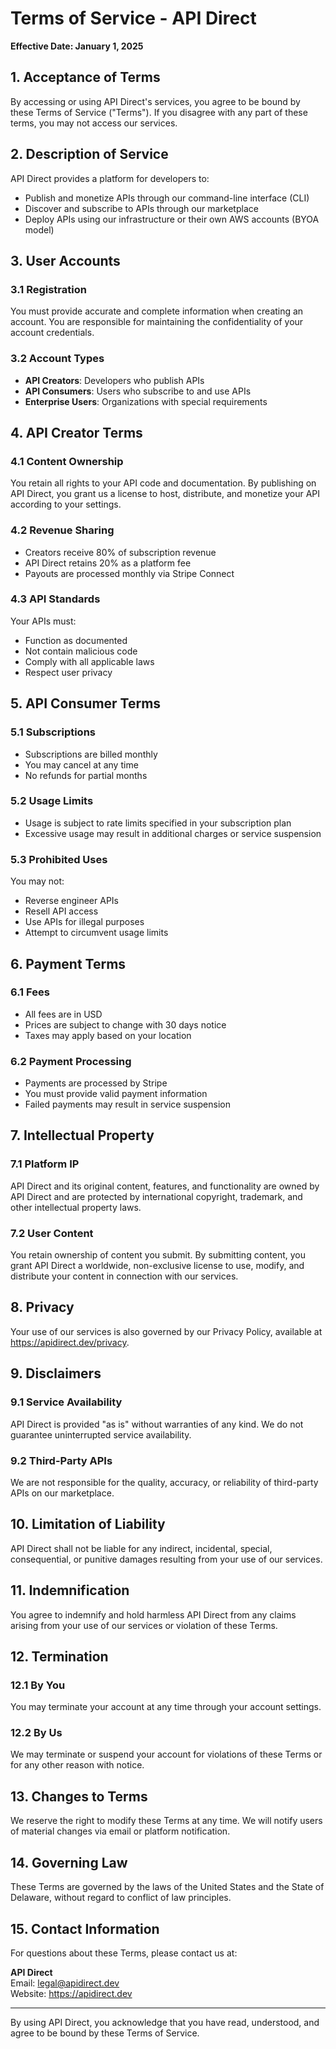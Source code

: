 # Terms of Service - API Direct

**Effective Date: January 1, 2025**

## 1. Acceptance of Terms

By accessing or using API Direct's services, you agree to be bound by these Terms of Service ("Terms"). If you disagree with any part of these terms, you may not access our services.

## 2. Description of Service

API Direct provides a platform for developers to:
- Publish and monetize APIs through our command-line interface (CLI)
- Discover and subscribe to APIs through our marketplace
- Deploy APIs using our infrastructure or their own AWS accounts (BYOA model)

## 3. User Accounts

### 3.1 Registration
You must provide accurate and complete information when creating an account. You are responsible for maintaining the confidentiality of your account credentials.

### 3.2 Account Types
- **API Creators**: Developers who publish APIs
- **API Consumers**: Users who subscribe to and use APIs
- **Enterprise Users**: Organizations with special requirements

## 4. API Creator Terms

### 4.1 Content Ownership
You retain all rights to your API code and documentation. By publishing on API Direct, you grant us a license to host, distribute, and monetize your API according to your settings.

### 4.2 Revenue Sharing
- Creators receive 80% of subscription revenue
- API Direct retains 20% as a platform fee
- Payouts are processed monthly via Stripe Connect

### 4.3 API Standards
Your APIs must:
- Function as documented
- Not contain malicious code
- Comply with all applicable laws
- Respect user privacy

## 5. API Consumer Terms

### 5.1 Subscriptions
- Subscriptions are billed monthly
- You may cancel at any time
- No refunds for partial months

### 5.2 Usage Limits
- Usage is subject to rate limits specified in your subscription plan
- Excessive usage may result in additional charges or service suspension

### 5.3 Prohibited Uses
You may not:
- Reverse engineer APIs
- Resell API access
- Use APIs for illegal purposes
- Attempt to circumvent usage limits

## 6. Payment Terms

### 6.1 Fees
- All fees are in USD
- Prices are subject to change with 30 days notice
- Taxes may apply based on your location

### 6.2 Payment Processing
- Payments are processed by Stripe
- You must provide valid payment information
- Failed payments may result in service suspension

## 7. Intellectual Property

### 7.1 Platform IP
API Direct and its original content, features, and functionality are owned by API Direct and are protected by international copyright, trademark, and other intellectual property laws.

### 7.2 User Content
You retain ownership of content you submit. By submitting content, you grant API Direct a worldwide, non-exclusive license to use, modify, and distribute your content in connection with our services.

## 8. Privacy

Your use of our services is also governed by our Privacy Policy, available at https://apidirect.dev/privacy.

## 9. Disclaimers

### 9.1 Service Availability
API Direct is provided "as is" without warranties of any kind. We do not guarantee uninterrupted service availability.

### 9.2 Third-Party APIs
We are not responsible for the quality, accuracy, or reliability of third-party APIs on our marketplace.

## 10. Limitation of Liability

API Direct shall not be liable for any indirect, incidental, special, consequential, or punitive damages resulting from your use of our services.

## 11. Indemnification

You agree to indemnify and hold harmless API Direct from any claims arising from your use of our services or violation of these Terms.

## 12. Termination

### 12.1 By You
You may terminate your account at any time through your account settings.

### 12.2 By Us
We may terminate or suspend your account for violations of these Terms or for any other reason with notice.

## 13. Changes to Terms

We reserve the right to modify these Terms at any time. We will notify users of material changes via email or platform notification.

## 14. Governing Law

These Terms are governed by the laws of the United States and the State of Delaware, without regard to conflict of law principles.

## 15. Contact Information

For questions about these Terms, please contact us at:

**API Direct**  
Email: legal@apidirect.dev  
Website: https://apidirect.dev

---

By using API Direct, you acknowledge that you have read, understood, and agree to be bound by these Terms of Service.
